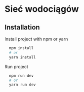 # Sieć wodociągów

## Installation

Install project with npm or yarn

```bash
  npm install
  # or
  yarn install
```

Run project

```bash
  npm run dev
  # or
  yarn run dev
```
